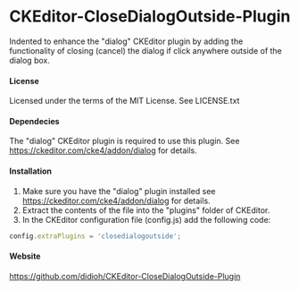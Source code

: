 CKEditor-CloseDialogOutside-Plugin
==========================

Indented to enhance the "dialog" CKEditor plugin by adding the functionality of closing (cancel) 
the dialog if click anywhere outside of the dialog box.

#### License

Licensed under the terms of the MIT License. See LICENSE.txt

#### Dependecies
The "dialog" CKEditor plugin is required to use this plugin. See https://ckeditor.com/cke4/addon/dialog for details.

#### Installation

 1. Make sure you have the "dialog" plugin installed see https://ckeditor.com/cke4/addon/dialog for details.
 2. Extract the contents of the file into the "plugins" folder of CKEditor.
 3. In the CKEditor configuration file (config.js) add the following code:

````js
config.extraPlugins = 'closedialogoutside';
````

#### Website
https://github.com/didioh/CKEditor-CloseDialogOutside-Plugin
